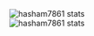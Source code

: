 
<img align="left" alt="hasham7861 stats" src="https://github-readme-stats.vercel.app/api?username=hasham7861&count_private=true&show_icons=true"/>
<br>
<img align="left" alt="hasham7861 stats" src="https://github-readme-stats.vercel.app/api/top-langs/?username=hasham7861&layout=compact"/>
